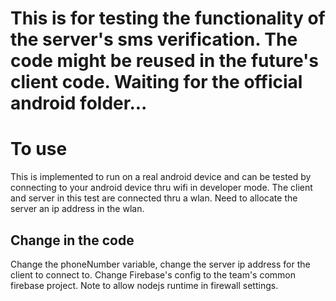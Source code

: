 # This is for testing the functionality of the server's sms verification. The code might be reused in the future's client code. Waiting for the official android folder...

# To use
This is implemented to run on a real android device and can be tested by connecting to your android device thru wifi in developer mode.
The client and server in this test are connected thru a wlan. Need to allocate the server an ip address in the wlan.

## Change in the code
Change the phoneNumber variable, change the server ip address for the client to connect to.
Change Firebase's config to the team's common firebase project.
Note to allow nodejs runtime in firewall settings.